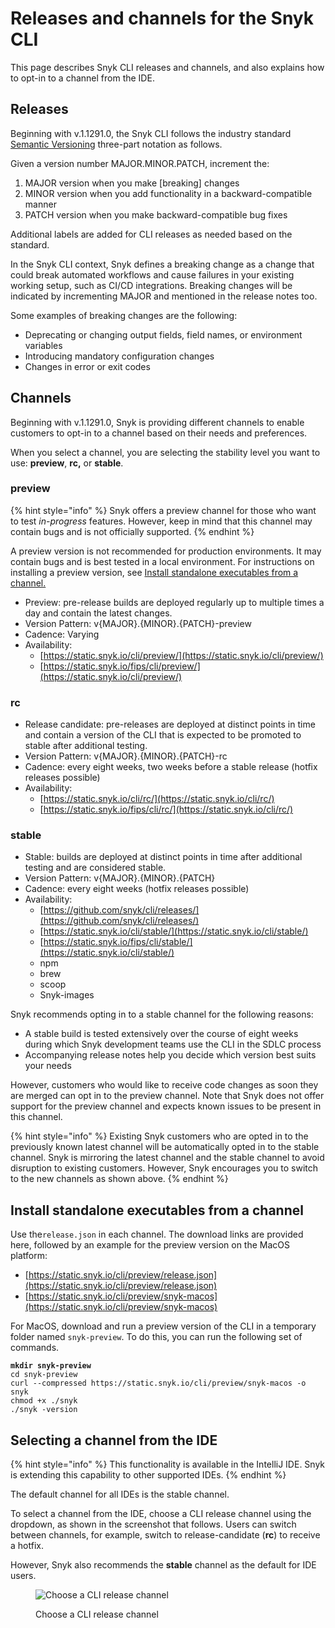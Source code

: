 # Releases and channels for the Snyk CLI

This page describes Snyk CLI releases and channels, and also explains how to opt-in to a channel from the IDE.

## Releases

Beginning with v.1.1291.0, the Snyk CLI follows the industry standard [Semantic Versioning](https://semver.org/) three-part notation as follows.

Given a version number MAJOR.MINOR.PATCH, increment the:

1. MAJOR version when you make \[breaking] changes
2. MINOR version when you add functionality in a backward-compatible manner
3. PATCH version when you make backward-compatible bug fixes

Additional labels are added for CLI releases as needed based on the standard.

In the Snyk CLI context, Snyk defines a breaking change as a change that could break automated workflows and cause failures in your existing working setup, such as CI/CD integrations. Breaking changes will be indicated by incrementing MAJOR and mentioned in the release notes too.

Some examples of breaking changes are the following:

* Deprecating or changing output fields, field names, or environment variables
* Introducing mandatory configuration changes
* Changes in error or exit codes

## Channels

Beginning with v.1.1291.0, Snyk is providing different channels to enable customers to opt-in to a channel based on their needs and preferences.

When you select a channel, you are selecting the stability level you want to use: **preview**, **rc,** or **stable**.

### preview&#x20;

{% hint style="info" %}
Snyk offers a preview channel for those who want to test _in-progress_ features. However, keep in mind that this channel may contain bugs and is not officially supported.
{% endhint %}

A preview version is not recommended for production environments. It may contain bugs and is best tested in a local environment. For instructions on installing a preview version, see [Install standalone executables from a channel.](releases-and-channels-for-the-snyk-cli.md#install-standalone-executables-from-a-channel)

* Preview: pre-release builds are deployed regularly up to multiple times a day and contain the latest changes.
* Version Pattern: v{MAJOR}.{MINOR}.{PATCH}-preview
* Cadence: Varying
* Availability:
  * [https://static.snyk.io/cli/preview/](https://static.snyk.io/cli/preview/)
  * [https://static.snyk.io/fips/cli/preview/](https://static.snyk.io/cli/preview/)

### rc&#x20;

* Release candidate: pre-releases are deployed at distinct points in time and contain a version of the CLI that is expected to be promoted to stable after additional testing.
* Version Pattern: v{MAJOR}.{MINOR}.{PATCH}-rc
* Cadence: every eight weeks, two weeks before a stable release (hotfix releases possible)
* Availability:
  * [https://static.snyk.io/cli/rc/](https://static.snyk.io/cli/rc/)
  * [https://static.snyk.io/fips/cli/rc/](https://static.snyk.io/cli/rc/)

### **stable**&#x20;

* Stable: builds are deployed at distinct points in time after additional testing and are considered stable.
* Version Pattern: v{MAJOR}.{MINOR}.{PATCH}
* Cadence: every eight weeks (hotfix releases possible)
* Availability:
  * [https://github.com/snyk/cli/releases/](https://github.com/snyk/cli/releases/)
  * [https://static.snyk.io/cli/stable/](https://static.snyk.io/cli/stable/)
  * [https://static.snyk.io/fips/cli/stable/](https://static.snyk.io/cli/stable/)
  * npm
  * brew
  * scoop
  * Snyk-images

Snyk recommends opting in to a stable channel for the following reasons:

* A stable build is tested extensively over the course of eight weeks during which Snyk development teams use the CLI in the SDLC process
* Accompanying release notes help you decide which version best suits your needs

However, customers who would like to receive code changes as soon they are merged can opt in to the preview channel. Note that Snyk does not offer support for the preview channel and expects known issues to be present in this channel.

{% hint style="info" %}
Existing Snyk customers who are opted in to the previously known latest channel will be automatically opted in to the stable channel. Snyk is mirroring the latest channel and the stable channel to avoid disruption to existing customers. However, Snyk encourages you to switch to the new channels as shown above.
{% endhint %}

## Install standalone executables from a channel

Use the`release.json` in each channel. The download links are provided here, followed by an example for the preview version on the MacOS platform:

* [https://static.snyk.io/cli/preview/release.json](https://static.snyk.io/cli/preview/release.json)
* [https://static.snyk.io/cli/preview/snyk-macos](https://static.snyk.io/cli/preview/snyk-macos)

For MacOS, download and run a preview version of the CLI in a temporary folder named `snyk-preview`. To do this, you can run the following set of commands.

<pre class="language-sh"><code class="lang-sh"><strong>mkdir snyk-preview
</strong>cd snyk-preview
curl --compressed https://static.snyk.io/cli/preview/snyk-macos -o snyk
chmod +x ./snyk
./snyk -version
</code></pre>

## Selecting a channel from the IDE

{% hint style="info" %}
This functionality is available in the IntelliJ IDE. Snyk is extending this capability to other supported IDEs.
{% endhint %}

The default channel for all IDEs is the stable channel.

To select a channel from the IDE, choose a CLI release channel using the dropdown, as shown in the screenshot that follows. Users can switch between channels, for example, switch to release-candidate (**rc**) to receive a hotfix.&#x20;

However, Snyk also recommends the **stable** channel as the default for IDE users.

<figure><img src="https://lh7-us.googleusercontent.com/RPWcJ4UOtDfSqXNn0V11tljHUDmz3blBCUlK8U3uAtUaodbKi4KYLeHFrqKSdQxGjlLy8VS07DsGAgsEixHnofj6igcaSduNKgdi2GTCi9FcpfuuGha5hnyVm6xypSuh2bgmpKXBQTMyUtUNL_i3RdQ" alt="Choose a CLI release channel"><figcaption><p>Choose a CLI release channel</p></figcaption></figure>
